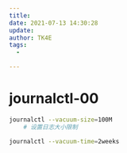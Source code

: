 ```yaml
---
title:
date: 2021-07-13 14:30:28
update:
author: TK4E
tags:
  -

---
```


# journalctl-00

```sh
journalctl --vacuum-size=100M
    # 设置日志大小限制

journalctl --vacuum-time=2weeks

```
